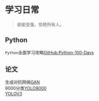 # 学习日常
> 偷偷变强，惊艳所有人。


## Python

`Python`全面学习攻略[GitHub:Python-100-Days](https://github.com/jackfrued/Python-100-Days)


## 论文
生成对抗网络[GAN](https://papers.nips.cc/paper/2014/file/5ca3e9b122f61f8f06494c97b1afccf3-Paper.pdf)  
9000分类[YOLO9000](https://arxiv.org/pdf/1612.08242.pdf)  
[YOLOV3](https://arxiv.org/pdf/1804.02767)





